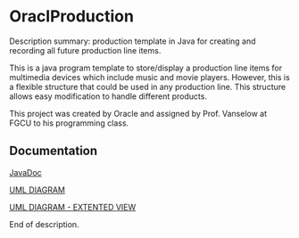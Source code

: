 # OraclProduction
Description summary: production template in Java for creating and recording all future production line items. 

This is a java program template to store/display a production line items for multimedia devices which include music and movie players.
However, this is a flexible structure that could be used in any production line. 
This structure allows easy modification to handle different products. 

This project was created by Oracle and assigned by Prof. Vanselow at FGCU to his programming class. 


## Documentation
[JavaDoc](https://www.astralminerals.com/OracleProduction)

[UML DIAGRAM](https://github.com/caliman18/OracleProduction/blob/master/UML_Diagrams%26JavaDoc_Files/OracleProduction%20Diagrams.pdf)

[UML DIAGRAM - EXTENTED VIEW](https://github.com/caliman18/OracleProduction/blob/master/UML_Diagrams%26JavaDoc_Files/UML%20Diagrams.png)


End of description. 
